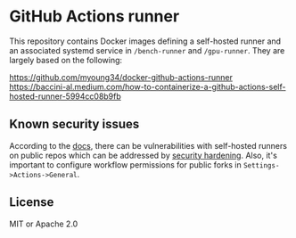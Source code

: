 # GitHub Actions runner
This repository contains Docker images defining a self-hosted runner and an associated systemd service in `/bench-runner` and `/gpu-runner`. They are largely based on the following:

https://github.com/myoung34/docker-github-actions-runner  
https://baccini-al.medium.com/how-to-containerize-a-github-actions-self-hosted-runner-5994cc08b9fb

## Known security issues
According to the [docs](https://docs.github.com/en/actions/hosting-your-own-runners/about-self-hosted-runners#self-hosted-runner-security), there can be vulnerabilities with self-hosted runners on public repos which can be addressed by [security hardening](https://docs.github.com/en/actions/security-guides/security-hardening-for-github-actions#hardening-for-self-hosted-runners). Also, it's important to configure workflow permissions for public forks in `Settings->Actions->General`.

## License
MIT or Apache 2.0
